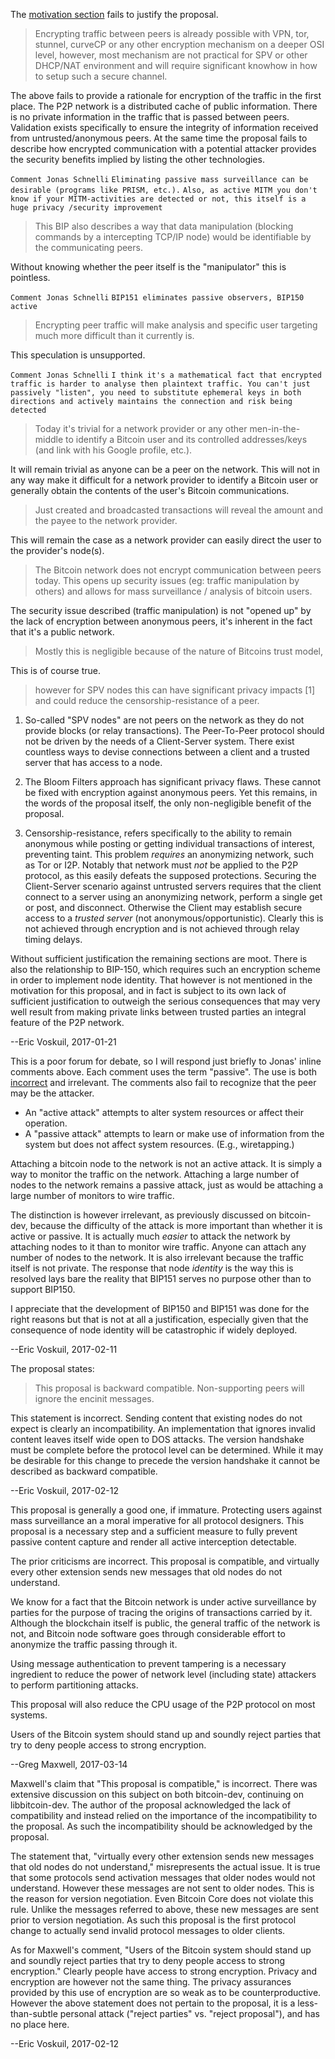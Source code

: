 The [motivation section](https://github.com/bitcoin/bips/blob/master/bip-0151.mediawiki#motivation) fails to justify the proposal.

> Encrypting traffic between peers is already possible with VPN, tor, stunnel, curveCP or any other encryption mechanism on a deeper OSI level, however, most mechanism are not practical for SPV or other DHCP/NAT environment and will require significant knowhow in how to setup such a secure channel.

The above fails to provide a rationale for encryption of the traffic in the first place. The P2P network is a distributed cache of public information. There is no private information in the traffic that is passed between peers. Validation exists specifically to ensure the integrity of information received from untrusted/anonymous peers. At the same time the proposal fails to describe how encrypted communication with a potential attacker provides the security benefits implied by listing the other technologies.

`Comment Jonas Schnelli`
`Eliminating passive mass surveillance can be desirable (programs like PRISM, etc.).`
`Also, as active MITM you don't know if your MITM-activities are detected or not, this itself is a huge privacy /security improvement`

> This BIP also describes a way that data manipulation (blocking commands by a intercepting TCP/IP node) would be identifiable by the communicating peers.

Without knowing whether the peer itself is the "manipulator" this is pointless.

`Comment Jonas Schnelli`
`BIP151 eliminates passive observers, BIP150 active`

> Encrypting peer traffic will make analysis and specific user targeting much more difficult than it currently is.

This speculation is unsupported.

`Comment Jonas Schnelli`
`I think it's a mathematical fact that encrypted traffic is harder to analyse then plaintext traffic. You can't just passively "listen", you need to substitute ephemeral keys in both directions and actively maintains the connection and risk being detected`

> Today it's trivial for a network provider or any other men-in-the-middle to identify a Bitcoin user and its controlled addresses/keys (and link with his Google profile, etc.).

It will remain trivial as anyone can be a peer on the network. This will not in any way make it difficult for a network provider to identify a Bitcoin user or generally obtain the contents of the user's Bitcoin communications.

> Just created and broadcasted transactions will reveal the amount and the payee to the network provider.

This will remain the case as a network provider can easily direct the user to the provider's node(s).

> The Bitcoin network does not encrypt communication between peers today. This opens up security issues (eg: traffic manipulation by others) and allows for mass surveillance / analysis of bitcoin users.

The security issue described (traffic manipulation) is not "opened up" by the lack of encryption between anonymous peers, it's inherent in the fact that it's a public network.

> Mostly this is negligible because of the nature of Bitcoins trust model,

This is of course true.

> however for SPV nodes this can have significant privacy impacts [1] and could reduce the censorship-resistance of a peer.

1. So-called "SPV nodes" are not peers on the network as they do not provide blocks (or relay transactions). The Peer-To-Peer protocol should not be driven by the needs of a Client-Server system. There exist countless ways to devise connections between a client and a trusted server that has access to a node.

2. The Bloom Filters approach has significant privacy flaws. These cannot be fixed with encryption against anonymous peers. Yet this remains, in the words of the proposal itself, the only non-negligible benefit of the proposal.

3. Censorship-resistance, refers specifically to the ability to remain anonymous while posting or getting individual transactions of interest, preventing taint. This problem *requires* an anonymizing network, such as Tor or I2P. Notably that network must *not* be applied to the P2P protocol, as this easily defeats the supposed protections. Securing the Client-Server scenario against untrusted servers requires that the client connect to a server using an anonymizing network, perform a single get or post, and disconnect. Otherwise the Client may establish secure access to a *trusted server* (not anonymous/opportunistic). Clearly this is not achieved through encryption and is not achieved through relay timing delays.

Without sufficient justification the remaining sections are moot. There is also the relationship to BIP-150, which requires such an encryption scheme in order to implement node identity. That however is not mentioned in the motivation for this proposal, and in fact is subject to its own lack of sufficient justification to outweigh the serious consequences that may very well result from making private links between trusted parties an integral feature of the P2P network.

--Eric Voskuil, 2017-01-21

This is a poor forum for debate, so I will respond just briefly to Jonas' inline comments above. Each comment uses the term "passive". The use is both [incorrect](https://en.wikipedia.org/wiki/Attack_(computing)) and irrelevant. The comments also fail to recognize that the peer may be the attacker.

* An "active attack" attempts to alter system resources or affect their operation.
* A "passive attack" attempts to learn or make use of information from the system but does not affect system resources. (E.g., wiretapping.)

Attaching a bitcoin node to the network is not an active attack. It is simply a way to monitor the traffic on the network. Attaching a large number of nodes to the network remains a passive attack, just as would be attaching a large number of monitors to wire traffic.

The distinction is however irrelevant, as previously discussed on bitcoin-dev, because the difficulty of the attack is more important than whether it is active or passive. It is actually much *easier* to attack the network by attaching nodes to it than to monitor wire traffic. Anyone can attach any number of nodes to the network. It is also irrelevant because the traffic itself is not private. The response that node *identity* is the way this is resolved lays bare the reality that BIP151 serves no purpose other than to support BIP150.

I appreciate that the development of BIP150 and BIP151 was done for the right reasons but that is not at all a justification, especially given that the consequence of node identity will be catastrophic if widely deployed.

--Eric Voskuil, 2017-02-11

The proposal states:

> This proposal is backward compatible. Non-supporting peers will ignore the encinit messages.

This statement is incorrect. Sending content that existing nodes do not expect is clearly an incompatibility. An implementation that ignores invalid content leaves itself wide open to DOS attacks. The version handshake must be complete before the protocol level can be determined. While it may be desirable for this change to precede the version handshake it cannot be described as backward compatible.

--Eric Voskuil, 2017-02-12


This proposal is generally a good one, if immature. Protecting
users against mass surveillance an a moral imperative for all protocol
designers. This proposal is a necessary step and a sufficient measure to
fully prevent passive content capture and render all active interception
detectable.

The prior criticisms are incorrect. This proposal is compatible, and 
virtually every other extension sends new messages that old nodes
do not understand. 

We know for a fact that the Bitcoin network is under active surveillance
by parties for the purpose of tracing the origins of transactions
carried by it. Although the blockchain itself is public, the
general traffic of the network is not, and Bitcoin node software
goes through considerable effort to anonymize the traffic passing through
it.

Using message authentication to prevent tampering is a necessary ingredient
to reduce the power of network level (including state) attackers to perform
partitioning attacks.

This proposal will also reduce the CPU usage of the P2P protocol on most
systems.

Users of the Bitcoin system should stand up and soundly reject parties that try to deny people access to strong encryption.

--Greg Maxwell, 2017-03-14

Maxwell's claim that "This proposal is compatible," is incorrect. There was extensive discussion on this subject on both bitcoin-dev, continuing on libbitcoin-dev. The author of the proposal acknowledged the lack of compatibility and instead relied on the importance of the incompatibility to the proposal. As such the incompatibility should be acknowledged by the proposal.

The statement that, "virtually every other extension sends new messages that old nodes do not understand," misrepresents the actual issue. It is true that some protocols send activation messages that older nodes would not understand. However these messages are not sent to older nodes. This is the reason for version negotiation. Even Bitcoin Core does not violate this rule. Unlike the messages referred to above, these new messages are sent prior to version negotiation. As such this proposal is the first protocol change to actually send invalid protocol messages to older clients.

As for Maxwell's comment, "Users of the Bitcoin system should stand up and soundly reject parties that try to deny people access to strong encryption." Clearly people have access to strong encryption. Privacy and encryption are however not the same thing. The privacy assurances provided by this use of encryption are so weak as to be counterproductive. However the above statement does not pertain to the proposal, it is a less-than-subtle personal attack ("reject parties" vs. "reject proposal"), and has no place here.

--Eric Voskuil, 2017-02-12